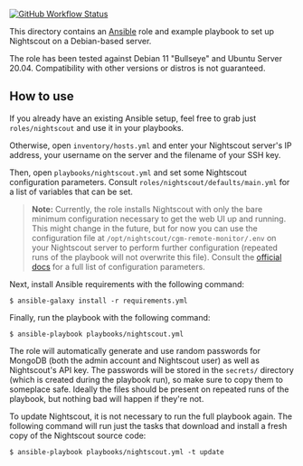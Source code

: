 [![GitHub Workflow Status](https://img.shields.io/github/workflow/status/IndrekHaav/nightscout-debian/lint?label=lint)](https://github.com/IndrekHaav/nightscout-debian/actions/workflows/lint.yml)

This directory contains an [Ansible](https://www.ansible.com/) role and example playbook to set up Nightscout on a Debian-based server.

The role has been tested against Debian 11 "Bullseye" and Ubuntu Server 20.04. Compatibility with other versions or distros is not guaranteed.

## How to use

If you already have an existing Ansible setup, feel free to grab just `roles/nightscout` and use it in your playbooks.

Otherwise, open `inventory/hosts.yml` and enter your Nightscout server's IP address, your username on the server and the filename of your SSH key.

Then, open `playbooks/nightscout.yml` and set some Nightscout configuration parameters. Consult `roles/nightscout/defaults/main.yml` for a list of variables that can be set.

> **Note:** Currently, the role installs Nightscout with only the bare minimum configuration necessary to get the web UI up and running. This might change in the future, but for now you can use the configuration file at `/opt/nightscout/cgm-remote-monitor/.env` on your Nightscout server to perform further configuration (repeated runs of the playbook will not overwrite this file). Consult the [official docs](https://github.com/nightscout/cgm-remote-monitor#environment) for a full list of configuration parameters.

Next, install Ansible requirements with the following command:

```shell
$ ansible-galaxy install -r requirements.yml
```

Finally, run the playbook with the following command:

```shell
$ ansible-playbook playbooks/nightscout.yml
```

The role will automatically generate and use random passwords for MongoDB (both the admin account and Nightscout user) as well as Nightscout's API key. The passwords will be stored in the `secrets/` directory (which is created during the playbook run), so make sure to copy them to someplace safe. Ideally the files should be present on repeated runs of the playbook, but nothing bad will happen if they're not.

To update Nightscout, it is not necessary to run the full playbook again. The following command will run just the tasks that download and install a fresh copy of the Nightscout source code:

```shell
$ ansible-playbook playbooks/nightscout.yml -t update
```
